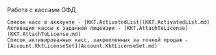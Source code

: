 Работа с кассами ОФД

    Список касс в аккаунте - [KKT.ActivatedList](KKT.ActivatedList.md)
    Активация кассы к заданной лицензии - [KKT.AttachToLicense](KKT.AttachToLicense.md)
    Список активированных касс, закрепленных за точкой продаж - [Account.KktLicenseSet](Account.KktLicenseSet.md)

